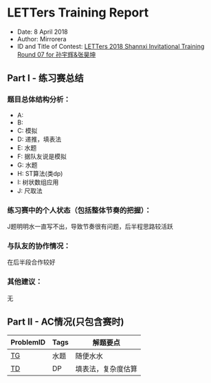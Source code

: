 
# LETTers Training Report

- Date: 8 April 2018
- Author: Mirrorera
- ID and Title of Contest: [LETTers 2018 Shannxi Invitational Training Round 07 for 孙宇辉&张昊坤 ](https://vjudge.net/contest/221157)

## Part I - 练习赛总结

### 题目总体结构分析：

- A: 
- B: 
- C: 模拟
- D: 递推，填表法
- E: 水题
- F: 据队友说是模拟
- G: 水题
- H: ST算法(类dp)
- I: 树状数组应用
- J: 尺取法

### 练习赛中的个人状态（包括整体节奏的把握）：

J题明明水一直写不出，导致节奏很有问题，后半程思路较活跃

### 与队友的协作情况：

在后半段合作较好

### 其他建议：

无

## Part II - AC情况(只包含赛时)

| ProblemID | Tags | 解题要点 | 
| - | - | - | 
| [TG](https://vjudge.net/contest/221157#problem/G) | 水题 | 随便水水 | 
| [TD](https://vjudge.net/contest/221157#problem/D) | DP | 填表法，复杂度估算 | 
